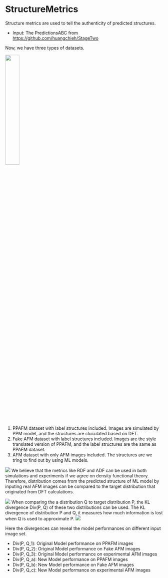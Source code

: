 # StructureMetrics
Structure metrics are used to tell the authenticity of predicted structures. 

- Input: The PredictionsABC from https://github.com/huangchieh/StageTwo 

Now, we have three types of datasets. 

<img src='https://cdn.jsdelivr.net/gh/HuangJiaLian/DataBase0@master/uPic/2024-07-04-02-46-DataSets.png' width='30%'/>

1. PPAFM dataset with label structures included. Images are simulated by PPM model, and the structures are cluculated based on DFT.
2. Fake AFM dataset with label structures included. Images are the style translated version of PPAFM, and the label structures are the same as PPAFM dataset. 
3. AFM dataset with only AFM images included. The structures are we tring to find out by using ML models. 

![](https://cdn.jsdelivr.net/gh/HuangJiaLian/DataBase0@master/uPic/2024-07-04-02-31-Intro.png)
We believe that the metrics like RDF and ADF can be used in both simulations and experiments if we agree on density functional theory. Therefore, distribution comes from the predicted structure of ML model by inputing real AFM images can be compared to the target distribution that originated from DFT calculations.

![](https://cdn.jsdelivr.net/gh/HuangJiaLian/DataBase0@master/uPic/2024-07-05-11-41-Example.png)
When comparing the a distribution Q to target distribution P, the KL divergence Div(P, Q) of these two distributions can be used. The KL divergence of  distribution P and Q, it measures how much information is lost when Q is used to approximate P.
![](https://cdn.jsdelivr.net/gh/HuangJiaLian/DataBase0@master/uPic/2024-07-04-02-32-Divergence.png)

Here the divergences can reveal the model performances on different input image set. 

- Div(P, Q\_1): Original Model performance on PPAFM images 
- Div(P, Q\_2): Original Model performance on Fake AFM images 
- Div(P, Q\_3): Original Model performance on experimental AFM images 
- Div(P, Q\_a): New Model performance on PPAFM images 
- Div(P, Q\_b): New Model performance on Fake AFM images
- Div(P, Q\_c): New Model performance on experimental AFM images 
